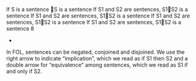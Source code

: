 If S is a sentence S is a sentence
If S1 and S2 are sentences, S1S2 is a sentence
If S1 and S2 are sentences, S1S2 is a sentence
If S1 and S2 are sentences, S1S2 is a sentence
If S1 and S2 are sentences, S1S2 is a sentence
8

*
In FOL, sentences  can be negated, conjoined and disjoined.  We use the right arrow to indicate “implication”, which we read as if S1 then S2 and a double arrow for “equivalence” among sentences, which we read as S1 if and only if S2.
